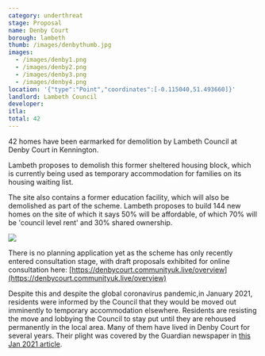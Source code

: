```yaml
---
category: underthreat
stage: Proposal 
name: Denby Court 
borough: lambeth
thumb: /images/denbythumb.jpg
images:
  - /images/denby1.png
  - /images/denby2.png
  - /images/denby3.png
  - /images/denby4.png
location: '{"type":"Point","coordinates":[-0.115040,51.493660]}'
landlord: Lambeth Council
developer:
itla:
total: 42
---
```

42 homes have been earmarked for demolition by Lambeth Council at Denby Court in Kennington.

Lambeth proposes to demolish this former sheltered housing block, which is currently being used as temporary accommodation for families on its housing waiting list.

The site also contains a former education facility, which will also be demolished as part of the scheme. Lambeth proposes to build 144 new homes on the site of which it says 50% will be affordable, of which 70% will be 'council level rent' and 30% shared ownership.

<img src="https://d3n8a8pro7vhmx.cloudfront.net/yourshout2/pages/3336/attachments/original/1593791818/map.png?1593791818" class="img-fluid rounded img-thumbnail">

There is no planning application yet as the scheme has only recently entered consultation stage, with draft proposals exhibited for online consultation here: [https://denbycourt.communityuk.live/overview](https://denbycourt.communityuk.live/overview)

Despite this and despite the global coronavirus pandemic,in January 2021, residents were informed by the Council that they would be moved out imminently to temporary accommodation elsewhere. Residents are resisting the move and lobbying the Council to stay put until they are rehoused permanently in the local area. Many of them have lived in Denby Court for several years. Their plight was covered by the Guardian newspaper in [this Jan 2021 article](https://www.theguardian.com/society/2021/jan/31/dont-make-us-move-in-a-pandemic-plead-tenants-in-dire-council-housing).
